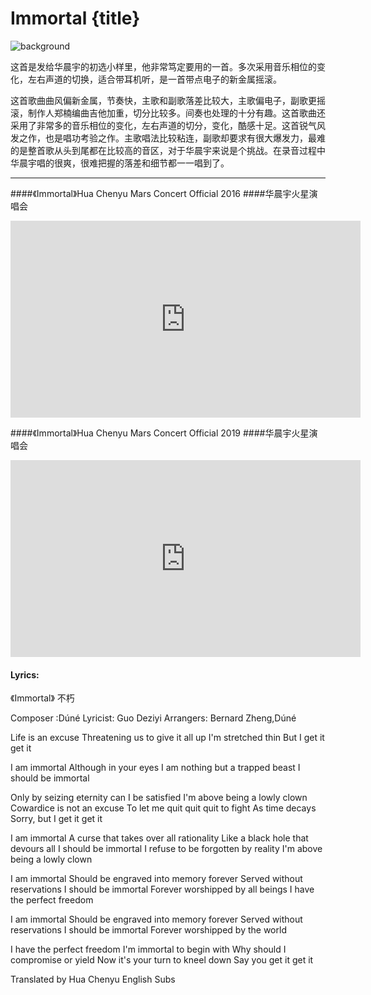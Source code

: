 # Immortal {title}
![background](https://s1.ax1x.com/2020/06/21/N3eh28.jpg)

这首是发给华晨宇的初选小样里，他非常笃定要用的一首。多次采用音乐相位的变化，左右声道的切换，适合带耳机听，是一首带点电子的新金属摇滚。

这首歌曲曲风偏新金属，节奏快，主歌和副歌落差比较大，主歌偏电子，副歌更摇滚，制作人郑楠编曲吉他加重，切分比较多。间奏也处理的十分有趣。这首歌曲还采用了非常多的音乐相位的变化，左右声道的切分，变化，酷感十足。这首锐气风发之作，也是唱功考验之作。主歌唱法比较粘连，副歌却要求有很大爆发力，最难的是整首歌从头到尾都在比较高的音区，对于华晨宇来说是个挑战。在录音过程中华晨宇唱的很爽，很难把握的落差和细节都一一唱到了。

---------------------------------

####《Immortal》Hua Chenyu Mars Concert Official 2016
####华晨宇火星演唱会

<iframe width="560" height="315" src="https://www.youtube.com/embed/7ElhY2XY3A8" frameborder="0" allow="accelerometer; autoplay; encrypted-media; gyroscope; picture-in-picture" allowfullscreen></iframe>

####《Immortal》Hua Chenyu Mars Concert Official 2019
####华晨宇火星演唱会

<iframe width="560" height="315" src="https://www.youtube.com/embed/NRbnfotJYT4" frameborder="0" allow="accelerometer; autoplay; encrypted-media; gyroscope; picture-in-picture" allowfullscreen></iframe>

#### Lyrics:
<div class="box">
《Immortal》
   不朽

Composer :Dúné
Lyricist: Guo Deziyi
Arrangers: Bernard Zheng,Dúné

Life is an excuse
Threatening us to give it all up
I'm stretched thin
But I get it get it

I am immortal
Although in your eyes
I am nothing but a trapped beast
I should be immortal

Only by seizing eternity can I be satisfied
I'm above being a lowly clown
Cowardice is not an excuse
To let me quit quit quit to fight
As time decays
Sorry, but I get it get it

I am immortal
A curse that takes over all rationality
Like a black hole that devours all
I should be immortal
I refuse to be forgotten by reality
I'm above being a lowly clown

I am immortal
Should be engraved into memory forever
Served without reservations
I should be immortal
Forever worshipped by all beings
I have the perfect freedom

I am immortal
Should be engraved into memory forever
Served without reservations
I should be immortal
Forever worshipped by the world

I have the perfect freedom
I'm immortal to begin with
Why should I compromise or yield
Now it's your turn to kneel down
Say you get it get it

Translated by Hua Chenyu English Subs
</div>